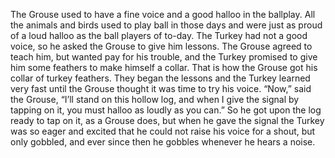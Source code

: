 The Grouse used to have a fine voice and a good halloo in the ballplay. All the animals and birds used to play ball in those days and were just as proud of a loud halloo as the ball players of to-day. The Turkey had not a good voice, so he asked the Grouse to give him lessons. The Grouse agreed to teach him, but wanted pay for his trouble, and the Turkey promised to give him some feathers to make himself a collar. That is how the Grouse got his collar of turkey feathers. They began the lessons and the Turkey learned very fast until the Grouse thought it was time to try his voice. “Now,” said the Grouse, “I’ll stand on this hollow log, and when I give the signal by tapping on it, you must halloo as loudly as you can.” So he got upon the log ready to tap on it, as a Grouse does, but when he gave the signal the Turkey was so eager and excited that he could not raise his voice for a shout, but only gobbled, and ever since then he gobbles whenever he hears a noise.
